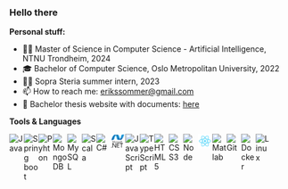 ### Hello there

**Personal stuff:** 
- 👨‍💻 Master of Science in Computer Science - Artificial Intelligence, NTNU Trondheim, 2024
- 🎓 Bachelor of Computer Science, Oslo Metropolitan University, 2022
- 👨‍🎓 Sopra Steria summer intern, 2023
- 📫 How to reach me: erikssommer@gmail.com
- 📝 Bachelor thesis website with documents: <a href="https://bachelorgruppe-fremtind.github.io/oversikt/">here</a>

**Tools & Languages**

<a href="https://github.com/erikssommer/Car-configuration-system">
    <img align="left" alt="Java" width="26px" src="https://img.icons8.com/color/48/000000/java-coffee-cup-logo.png" />
</a>

<a href="https://github.com/erikssommer/OppgLfWebProgV21">
    <img align="left" alt="Spring boot" width="26px" src="https://img.icons8.com/color/48/000000/spring-logo.png" />
</a>

<img align="left" alt="Pyhton" width="26px" src="https://img.icons8.com/color/48/000000/python.png" />

<a href="https://github.com/erikssommer/geolife-gps-trajectory-dataset-mongodb">
    <img align="left" alt="MongoDB" width="26px" src="https://img.icons8.com/color/48/000000/mongodb.png"/>
</a>

<a href="https://github.com/erikssommer/geolife-gps-trajectory-dataset-mysql">
    <img align="left" alt="MySQL" width="26px" src="https://img.icons8.com/color/48/000000/mysql.png"/>
</a>

<img align="left" alt="Scala" width="26px" src="https://cdn-icons-png.flaticon.com/512/6132/6132220.png" />

<a href="https://github.com/webappmet/boatline">
    <img align="left" alt="C#" width="26px" src="https://img.icons8.com/color/48/000000/c-sharp-logo.png"/>
</a>

<a href="https://github.com/webappmet/boatline">
    <img align="left" alt="dotnet" width="26px" src="https://raw.githubusercontent.com/devicons/devicon/master/icons/dot-net/dot-net-original-wordmark.svg"/>
</a>

<a href="https://github.com/erikssommer/OppgLfWebProgV21">
    <img align="left" alt="JavaScript" width="26px" src="https://img.icons8.com/color/48/000000/javascript.png" />
</a>

<img align="left" alt="TypeScript" width="26px" src="https://img.icons8.com/color/48/000000/typescript.png" />

<a href="https://github.com/KristianSorum/FinalProject">
    <img align="left" alt="HTML5" width="26px" src="https://img.icons8.com/color/48/000000/html-5.png" />
</a>
<a href="https://github.com/KristianSorum/FinalProject">
    <img align="left" alt="CSS3" width="26px" src="https://img.icons8.com/color/48/000000/css3.png" />
</a>

<img align="left" alt="Node" width="26px" src="https://img.icons8.com/color/48/000000/nodejs.png" />

<img align="left" alt="React" width="26px" src="https://raw.githubusercontent.com/github/explore/80688e429a7d4ef2fca1e82350fe8e3517d3494d/topics/react/react.png" />

<a href="https://github.com/erikssommer/MatlabNumMet">
    <img align="left" alt="Matlab" width="26px" src="https://user-images.githubusercontent.com/55551449/108742889-84b4ec80-7538-11eb-9aee-6e2d0a0b7819.png" />
</a>

<a href="https://git-scm.com">
    <img align="left" alt="Git" width="26px" src="https://img.icons8.com/color/48/000000/git.png" />
</a>

<img align="left" alt="Docker" width="26px" src="https://img.icons8.com/color/48/000000/docker.png"/>

<img align="left" alt="Linux" width="26px" src="https://img.icons8.com/color/48/000000/linux.png" />
